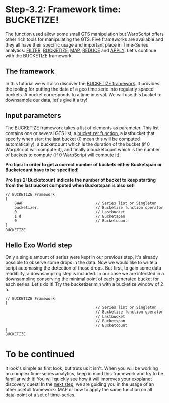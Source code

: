 # Step-3.2: Framework time: BUCKETIZE!

The function used allow some small GTS manipulation but WarpScript offers other rich tools for manipulating the GTS. Five frameworks are available and they all have their specific usage and important place in Time-Series analytics: [FILTER](http://www.warp10.io/reference/frameworks/framework-filter/), [BUCKETIZE](http://www.warp10.io/reference/frameworks/framework-bucketize/), [MAP](http://www.warp10.io/reference/frameworks/framework-map/), [REDUCE](http://www.warp10.io/reference/frameworks/framework-reduce/) and [APPLY](http://www.warp10.io/reference/frameworks/framework-apply/). Let's continue with the BUCKETIZE framework.

## The framework

In this tutorial we will also discover the [BUCKETIZE framework](http://www.warp10.io/reference/frameworks/framework-bucketize/). It provides the tooling for putting the data of a geo time serie into regularly spaced buckets. A bucket corresponds to a time interval.
We will use this bucket to downsample our data, let's give it a try!

## Input parameters

The BUCKETIZE framework takes a list of elements as parameter. This list contains one or several GTS list, a [bucketizer function](http://www.warp10.io/reference/#framework-bucketizers), a lastbucket that specify when start the last bucket (0 mean this will be computed automatically), a bucketcount which is the duration of the bucket (if 0 WarpScript will compute it), and finally a bucketcount which is the number of buckets to compute (if 0 WarpScript will compute it).

**Pro tips: In order to get a correct number of buckets either Bucketspan or Bucketcount have to be specified!**

**Pro tips 2: Bucketcount indicate the number of bucket to keep starting from the last bucket computed when Bucketspan is also set!**

```
// BUCKETIZE Framework
[
    SWAP                                // Series list or Singleton
    bucketizer.                         // Bucketize function operator
    0                                   // Lastbucket
    1 d                                 // Bucketspan
    0                                   // Bucketcount
]
BUCKETIZE

```

## Hello Exo World step

Only a single amount of series were kept in our previous step, it's already possible to observe some drops in the data. Now we would like to write a script automasing the detection of those drops. But first, to gain some data readibilty, a downsampling step is included. In our case we are intersted in a downsampling conserving the minimal point of each generated bucket for each series.
Let's do it! Try the bucketizer.min with a bucketize window of 2 h.

```
// BUCKETIZE Framework
[
                                        // Series list or Singleton
                                        // Bucketize function operator
                                        // Lastbucket
                                        // Bucketspan
                                        // Bucketcount
]
BUCKETIZE

```

# To be continued

It look's simple as first look, but truts us it isn't. When you will be working on complex time-series analytics, keep in mind this framework and try to be familiar with it! You will quickly see how it will improves your exoplanet discovery quest! In the [next step](/step-3-WarpScript-Frameworks/3.3-Map-framework/README.md), we are guiding you in the usage of an other usefull framework: MAP or how to apply the same function on all data-point of a set of time-series.
